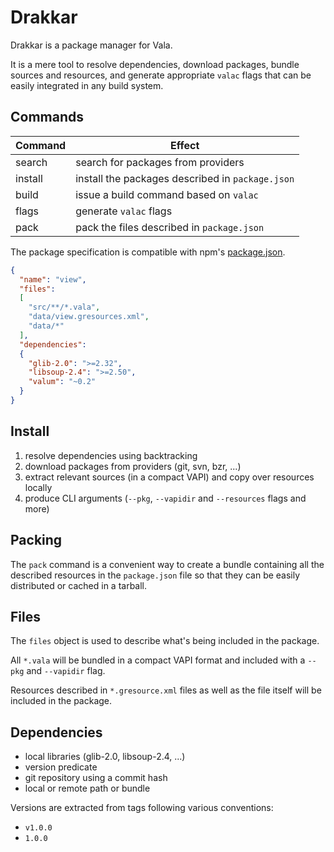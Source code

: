 # Drakkar

Drakkar is a package manager for Vala.

It is a mere tool to resolve dependencies, download packages, bundle sources
and resources, and generate appropriate `valac` flags that can be easily
integrated in any build system.

## Commands

Command | Effect
------- | ------
search  | search for packages from providers
install | install the packages described in `package.json`
build   | issue a build command based on `valac`
flags   | generate `valac` flags
pack    | pack the files described in `package.json`

The package specification is compatible with npm's
[package.json](https://docs.npmjs.com/files/package.json).

```json
{
  "name": "view",
  "files":
  [
    "src/**/*.vala",
    "data/view.gresources.xml",
    "data/*"
  ],
  "dependencies":
  {
    "glib-2.0": ">=2.32",
    "libsoup-2.4": ">=2.50",
    "valum": "~0.2"
  }
}
```

## Install

 1. resolve dependencies using backtracking
 2. download packages from providers (git, svn, bzr, ...)
 3. extract relevant sources (in a compact VAPI) and copy over resources locally
 4. produce CLI arguments (`--pkg`, `--vapidir` and `--resources` flags and more)

## Packing

The `pack` command is a convenient way to create a bundle containing all the
described resources in the `package.json` file so that they can be easily
distributed or cached in a tarball.

## Files

The `files` object is used to describe what's being included in the package.

All `*.vala` will be bundled in a compact VAPI format and included with
a `--pkg` and `--vapidir` flag.

Resources described in `*.gresource.xml` files as well as the file itself will
be included in the package.

## Dependencies

 - local libraries (glib-2.0, libsoup-2.4, ...)
 - version predicate
 - git repository using a commit hash
 - local or remote path or bundle

Versions are extracted from tags following various conventions:

 - `v1.0.0`
 - `1.0.0`

